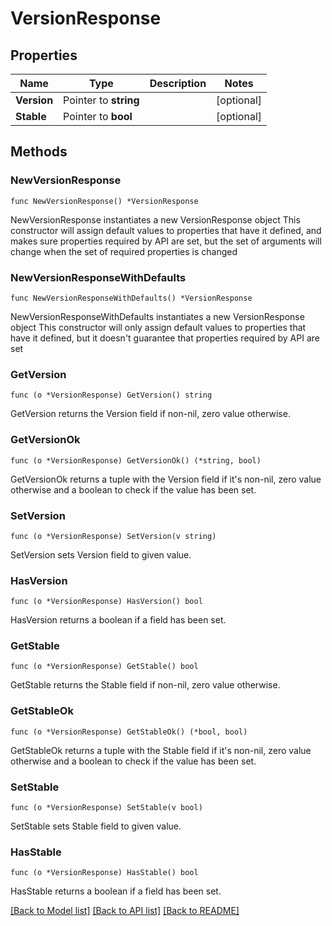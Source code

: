 # VersionResponse

## Properties

Name | Type | Description | Notes
------------ | ------------- | ------------- | -------------
**Version** | Pointer to **string** |  | [optional] 
**Stable** | Pointer to **bool** |  | [optional] 

## Methods

### NewVersionResponse

`func NewVersionResponse() *VersionResponse`

NewVersionResponse instantiates a new VersionResponse object
This constructor will assign default values to properties that have it defined,
and makes sure properties required by API are set, but the set of arguments
will change when the set of required properties is changed

### NewVersionResponseWithDefaults

`func NewVersionResponseWithDefaults() *VersionResponse`

NewVersionResponseWithDefaults instantiates a new VersionResponse object
This constructor will only assign default values to properties that have it defined,
but it doesn't guarantee that properties required by API are set

### GetVersion

`func (o *VersionResponse) GetVersion() string`

GetVersion returns the Version field if non-nil, zero value otherwise.

### GetVersionOk

`func (o *VersionResponse) GetVersionOk() (*string, bool)`

GetVersionOk returns a tuple with the Version field if it's non-nil, zero value otherwise
and a boolean to check if the value has been set.

### SetVersion

`func (o *VersionResponse) SetVersion(v string)`

SetVersion sets Version field to given value.

### HasVersion

`func (o *VersionResponse) HasVersion() bool`

HasVersion returns a boolean if a field has been set.

### GetStable

`func (o *VersionResponse) GetStable() bool`

GetStable returns the Stable field if non-nil, zero value otherwise.

### GetStableOk

`func (o *VersionResponse) GetStableOk() (*bool, bool)`

GetStableOk returns a tuple with the Stable field if it's non-nil, zero value otherwise
and a boolean to check if the value has been set.

### SetStable

`func (o *VersionResponse) SetStable(v bool)`

SetStable sets Stable field to given value.

### HasStable

`func (o *VersionResponse) HasStable() bool`

HasStable returns a boolean if a field has been set.


[[Back to Model list]](../README.md#documentation-for-models) [[Back to API list]](../README.md#documentation-for-api-endpoints) [[Back to README]](../README.md)


